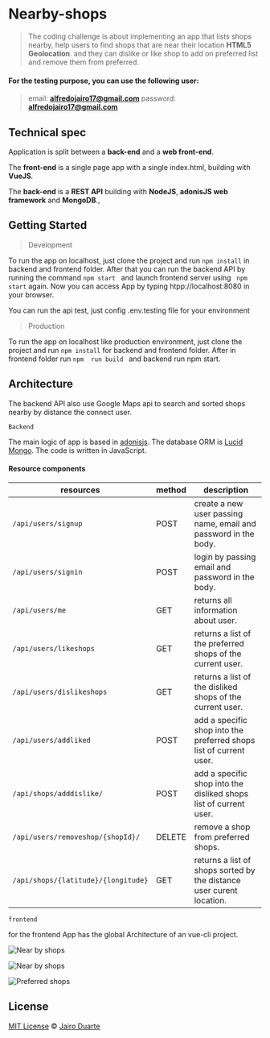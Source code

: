 # Nearby-shops
> The coding challenge is about implementing an app that lists shops nearby, help users to find shops that are near their location **HTML5 Geolocation**. and they can dislike or like shop to add on preferred list and remove them from preferred.


#### For the testing purpose, you can use the following user:

>email: **alfredojairo17@gmail.com** 
password: **alfredojairo17@gmail.com**

Technical spec
---------------
Application is split between a **back-end** and a **web front-end**.

The **front-end** is a single page app with a single index.html, building with **VueJS**. 

The **back-end** is a **REST API** building with **NodeJS**,  **adonisJS web framework** and **MongoDB**.,

Getting Started
---------------
> Development

To run the app on localhost, just clone the project and run ```npm install``` in backend and frontend folder. After that you can run the backend API by running the command ```npm start ``` and launch frontend server using ``` npm start``` again. Now you can access App by typing htpp://localhost:8080 in your browser.

You can run the api test, just config .env.testing file for your environment 

> Production

To run the app on localhost like production environment, just clone the project and run ``` npm install ``` for backend and frontend folder. After in frontend folder run ```npm  run build ``` and backend run npm start.

Architecture
---------------

The backend API also use Google Maps api to search and sorted shops nearby by distance the connect user.

``` Backend ```

The main logic of app is based in [adonisjs](https://adonisjs.com/). The database ORM is [Lucid Mongo](https://github.com/duyluonglc/lucid-mongo). The code is written in JavaScript.

#### Resource components

| resources | method | description |
| --------- |--------| ----------- |
| ```/api/users/signup``` | POST | create a new user passing name, email and password in the body. |
| ```/api/users/signin``` | POST | login by passing email and password in the body.|
| ```/api/users/me``` | GET | returns all information about user. |
| ```/api/users/likeshops``` | GET | returns a list of the preferred shops of the current user. |
| ```/api/users/dislikeshops``` | GET | returns a list of the disliked shops of the current user. |
| ```/api/users/addliked``` | POST | add a specific shop into the preferred shops list of current user. |
| ```/api/shops/adddislike/``` | POST | add a specific shop into the disliked shops list of current user. |
| ```/api/users/removeshop/{shopId}/``` | DELETE | remove a shop from preferred shops. |
| ```/api/shops/{latitude}/{longitude}``` | GET | returns a list of shops sorted by the distance user curent location. |


``` frontend ```

for the frontend App has the global Architecture of an vue-cli project.


![Near by shops](https://raw.githack.com/JairoDuarte/nearby-shops/master/img3.png "Near by shops")



![Near by shops](https://raw.githack.com/JairoDuarte/nearby-shops/master/img1.png "Near by shops")


![Preferred shops](https://raw.githack.com/JairoDuarte/nearby-shops/master/img2.png "Near by shops")

## License
[MIT License](https://github.com/afonsopacifer/open-source-boilerplate/blob/master/LICENSE.md) ©  [Jairo Duarte](https://github.com/jairoduarte)
